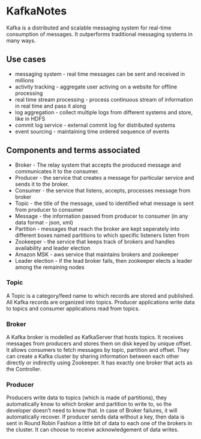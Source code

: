 # KafkaNotes

Kafka is a distributed and scalable messaging system for real-time consumption of messages. It outperforms traditional messaging systems in many ways.

## Use cases
* messaging system - real time messages can be sent and received in millions
* activity tracking - aggregate user activing on a website for offline processing
* real time stream processing - process continuous stream of information in real time and pass it along
* log aggregation - collect multiple logs from different systems and store, like in HDFS
* commit log service - external commit log for distributed systems
* event sourcing - maintaining time ordered sequence of events

## Components and terms associated
* Broker - The relay system that accepts the produced message and communicates it to the consumer.
* Producer - the service that creates a message for particular service and sends it to the broker.
* Consumer - the service that listens, accepts, processes message from broker
* Topic - the title of the message, used to identified what message is sent from producer to consumer
* Message - the information passed from producer to consumer (in any data format - json, xml)
* Partition - messages that reach the broker are kept seperately into different boxes named partitions to which specific listeners listen from
* Zookeeper - the service that keeps track of brokers and handles availability and leader election
* Amazon MSK - aws service that maintains brokers and zookeeper
* Leader election - if the lead broker fails, then zookeeper elects a leader among the remaining nodes

### Topic
A Topic is a category/feed name to which records are stored and published. All Kafka records are organized into topics. Producer applications write data to topics and consumer applications read from topics.

### Broker
A Kafka broker is modelled as KafkaServer that hosts topics. It receives messages from producers and stores them on disk keyed by unique offset.
It allows consumers to fetch messages by topic, partition and offset. They can create a Kafka cluster by sharing information between each other directly or indirectly using Zookeeper. It has exactly one broker that acts as the Controller.

### Producer
Producers write data to topics (which is made of partitions), they automatically know to which broker and partition to write to, so the developer doesn’t need to know that.
In case of Broker failures, it will automatically recover. If producer sends data without a key, then data is sent in Round Robin Fashion a little bit of data to each one of the brokers in the cluster. It can choose to receive acknowledgement of data writes.
